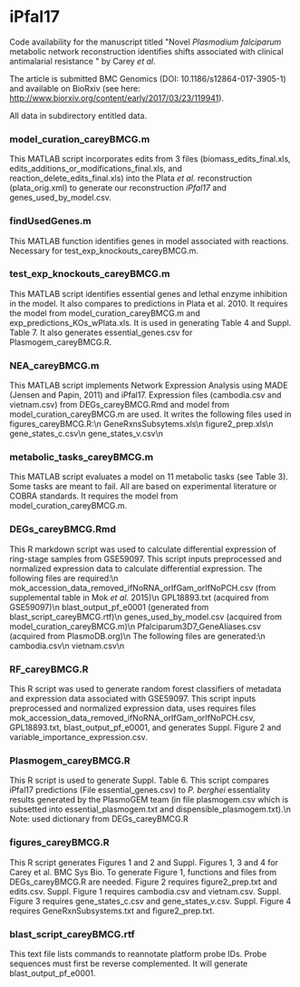 # iPfal17
Code availability for the manuscript titled "Novel *Plasmodium falciparum* metabolic network reconstruction identifies shifts associated with clinical antimalarial resistance " by Carey *et al*.

The article is submitted BMC Genomics (DOI: 10.1186/s12864-017-3905-1) and available on BioRxiv (see here: http://www.biorxiv.org/content/early/2017/03/23/119941).


All data in subdirectory entitled data.

### model_curation_careyBMCG.m

This MATLAB script incorporates edits from 3 files (biomass_edits_final.xls, edits_additions_or_modifications_final.xls, and reaction_delete_edits_final.xls) into the Plata *et al.* reconstruction (plata_orig.xml) to generate our reconstruction *iPfal17* and genes_used_by_model.csv. 

### findUsedGenes.m 

This MATLAB function identifies genes in model associated with reactions. Necessary for test_exp_knockouts_careyBMCG.m. 

### test_exp_knockouts_careyBMCG.m 

This MATLAB script identifies essential genes and lethal enzyme inhibition in the model. It also compares to predictions in Plata et al. 2010. It requires the model from model_curation_careyBMCG.m and exp_predictions_KOs_wPlata.xls. It is used in generating Table 4 and Suppl. Table 7. It also generates essential_genes.csv for Plasmogem_careyBMCG.R.

### NEA_careyBMCG.m 

This MATLAB script implements Network Expression Analysis using MADE (Jensen and Papin, 2011) and iPfal17. Expression files (cambodia.csv and vietnam.csv) from DEGs_careyBMCG.Rmd and model from model_curation_careyBMCG.m are used. It writes the following files used in figures_careyBMCG.R:\n
	GeneRxnsSubsytems.xls\n
	figure2_prep.xls\n
	gene_states_c.csv\n
	gene_states_v.csv\n

### metabolic_tasks_careyBMCG.m 

This MATLAB script evaluates a model on 11 metabolic tasks (see Table  3). Some tasks are meant to fail. All are based on experimental literature or COBRA standards. It requires the model from model_curation_careyBMCG.m.

### DEGs_careyBMCG.Rmd

This R markdown script was used to calculate differential expression of ring-stage samples from GSE59097.   This script inputs preprocessed and normalized expression data to calculate differential expression. 
The following files are required:\n
	mok_accession_data_removed_ifNoRNA_orIfGam_orIfNoPCH.csv (from supplemental table in Mok *et al.* 2015)\n
	GPL18893.txt (acquired from GSE59097)\n
	blast_output_pf_e0001 (generated from blast_script_careyBMCG.rtf)\n
	genes_used_by_model.csv (acquired from model_curation_careyBMCG.m)\n
	Pfalciparum3D7_GeneAliases.csv (acquired from PlasmoDB.org)\n
The following files are generated:\n
	cambodia.csv\n
	vietnam.csv\n

### RF_careyBMCG.R 

This R script was used to generate random forest classifiers of metadata and expression data associated with GSE59097.   This script inputs preprocessed and normalized expression data, uses requires files mok_accession_data_removed_ifNoRNA_orIfGam_orIfNoPCH.csv, GPL18893.txt, blast_output_pf_e0001, and generates Suppl. Figure 2 and variable_importance_expression.csv. 

### Plasmogem_careyBMCG.R 

This R script is used to generate Suppl. Table 6. This script compares iPfal17 predictions (File essential_genes.csv) to *P. berghei* essentiality results generated by the PlasmoGEM team (in file plasmogem.csv which is subsetted into essential_plasmogem.txt and dispensible_plasmogem.txt).\n
Note: used dictionary from DEGs_careyBMCG.R

### figures_careyBMCG.R 

This R script generates Figures 1 and 2 and Suppl. Figures 1, 3 and 4 for Carey et al. BMC Sys Bio. To generate Figure 1, functions and files from DEGs_careyBMCG.R are needed. Figure 2 requires figure2_prep.txt and edits.csv. Suppl. Figure 1 requires cambodia.csv and vietnam.csv. Suppl. Figure 3 requires gene_states_c.csv and gene_states_v.csv. Suppl. Figure 4 requires GeneRxnSubsystems.txt and figure2_prep.txt.

### blast_script_careyBMCG.rtf

This text file lists commands to reannotate platform probe IDs. Probe sequences must first be reverse complemented. It will generate blast_output_pf_e0001.
